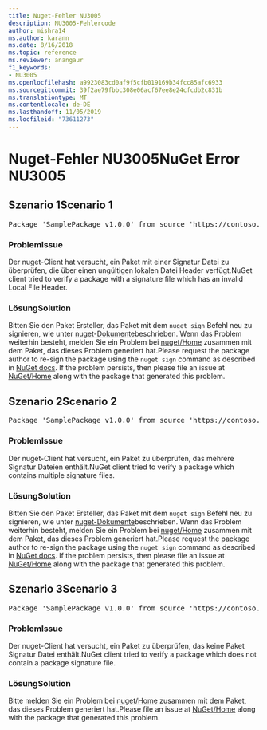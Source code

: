```yaml
---
title: Nuget-Fehler NU3005
description: NU3005-Fehlercode
author: mishra14
ms.author: karann
ms.date: 8/16/2018
ms.topic: reference
ms.reviewer: anangaur
f1_keywords:
- NU3005
ms.openlocfilehash: a9923083cd0af9f5cfb019169b34fcc85afc6933
ms.sourcegitcommit: 39f2ae79fbbc308e06acf67ee8e24cfcdb2c831b
ms.translationtype: MT
ms.contentlocale: de-DE
ms.lasthandoff: 11/05/2019
ms.locfileid: "73611273"
---
```

# <a name="nuget-error-nu3005"></a><span data-ttu-id="6e4a4-103">Nuget-Fehler NU3005</span><span class="sxs-lookup"><span data-stu-id="6e4a4-103">NuGet Error NU3005</span></span>

## <a name="scenario-1"></a><span data-ttu-id="6e4a4-104">Szenario 1</span><span class="sxs-lookup"><span data-stu-id="6e4a4-104">Scenario 1</span></span>

<pre>Package 'SamplePackage v1.0.0' from source 'https://contoso.com/index.json': The package contains an invalid package signature file.</pre>

### <a name="issue"></a><span data-ttu-id="6e4a4-105">Problem</span><span class="sxs-lookup"><span data-stu-id="6e4a4-105">Issue</span></span>

<span data-ttu-id="6e4a4-106">Der nuget-Client hat versucht, ein Paket mit einer Signatur Datei zu überprüfen, die über einen ungültigen lokalen Datei Header verfügt.</span><span class="sxs-lookup"><span data-stu-id="6e4a4-106">NuGet client tried to verify a package with a signature file which has an invalid Local File Header.</span></span>


### <a name="solution"></a><span data-ttu-id="6e4a4-107">Lösung</span><span class="sxs-lookup"><span data-stu-id="6e4a4-107">Solution</span></span>

<span data-ttu-id="6e4a4-108">Bitten Sie den Paket Ersteller, das Paket mit dem `nuget sign` Befehl neu zu signieren, wie unter [nuget-Dokumente](https://docs.microsoft.com/nuget/create-packages/sign-a-package)beschrieben. Wenn das Problem weiterhin besteht, melden Sie ein Problem bei [nuget/Home](https://github.com/NuGet/Home/issues) zusammen mit dem Paket, das dieses Problem generiert hat.</span><span class="sxs-lookup"><span data-stu-id="6e4a4-108">Please request the package author to re-sign the package using the `nuget sign` command as described in [NuGet docs](https://docs.microsoft.com/nuget/create-packages/sign-a-package). If the problem persists, then please file an issue at [NuGet/Home](https://github.com/NuGet/Home/issues) along with the package that generated this problem.</span></span>



## <a name="scenario-2"></a><span data-ttu-id="6e4a4-109">Szenario 2</span><span class="sxs-lookup"><span data-stu-id="6e4a4-109">Scenario 2</span></span>

<pre>Package 'SamplePackage v1.0.0' from source 'https://contoso.com/index.json': The package contains multiple package signature files.</pre>

### <a name="issue"></a><span data-ttu-id="6e4a4-110">Problem</span><span class="sxs-lookup"><span data-stu-id="6e4a4-110">Issue</span></span>

<span data-ttu-id="6e4a4-111">Der nuget-Client hat versucht, ein Paket zu überprüfen, das mehrere Signatur Dateien enthält.</span><span class="sxs-lookup"><span data-stu-id="6e4a4-111">NuGet client tried to verify a package which contains multiple signature files.</span></span>


### <a name="solution"></a><span data-ttu-id="6e4a4-112">Lösung</span><span class="sxs-lookup"><span data-stu-id="6e4a4-112">Solution</span></span>

<span data-ttu-id="6e4a4-113">Bitten Sie den Paket Ersteller, das Paket mit dem `nuget sign` Befehl neu zu signieren, wie unter [nuget-Dokumente](https://docs.microsoft.com/nuget/create-packages/sign-a-package)beschrieben. Wenn das Problem weiterhin besteht, melden Sie ein Problem bei [nuget/Home](https://github.com/NuGet/Home/issues) zusammen mit dem Paket, das dieses Problem generiert hat.</span><span class="sxs-lookup"><span data-stu-id="6e4a4-113">Please request the package author to re-sign the package using the `nuget sign` command as described in [NuGet docs](https://docs.microsoft.com/nuget/create-packages/sign-a-package). If the problem persists, then please file an issue at [NuGet/Home](https://github.com/NuGet/Home/issues) along with the package that generated this problem.</span></span>



## <a name="scenario-3"></a><span data-ttu-id="6e4a4-114">Szenario 3</span><span class="sxs-lookup"><span data-stu-id="6e4a4-114">Scenario 3</span></span>

<pre>Package 'SamplePackage v1.0.0' from source 'https://contoso.com/index.json': The package does not contain a valid package signature file.</pre>

### <a name="issue"></a><span data-ttu-id="6e4a4-115">Problem</span><span class="sxs-lookup"><span data-stu-id="6e4a4-115">Issue</span></span>

<span data-ttu-id="6e4a4-116">Der nuget-Client hat versucht, ein Paket zu überprüfen, das keine Paket Signatur Datei enthält.</span><span class="sxs-lookup"><span data-stu-id="6e4a4-116">NuGet client tried to verify a package which does not contain a package signature file.</span></span>


### <a name="solution"></a><span data-ttu-id="6e4a4-117">Lösung</span><span class="sxs-lookup"><span data-stu-id="6e4a4-117">Solution</span></span>

<span data-ttu-id="6e4a4-118">Bitte melden Sie ein Problem bei [nuget/Home](https://github.com/NuGet/Home/issues) zusammen mit dem Paket, das dieses Problem generiert hat.</span><span class="sxs-lookup"><span data-stu-id="6e4a4-118">Please file an issue at [NuGet/Home](https://github.com/NuGet/Home/issues) along with the package that generated this problem.</span></span>


